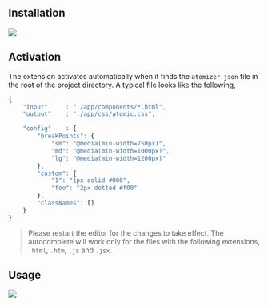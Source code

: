 ## Installation

![](http://res.cloudinary.com/dw9fem4ki/image/upload/v1461515193/installation_vpeykb.gif)

## Activation

The extension activates automatically when it finds the `atomizer.json` file in the root of the project directory. A typical file looks like the following,

```js
{
    "input"     : "./app/components/*.html",
    "output"    : "./app/css/atomic.css",

    "config"    : {
        "breakPoints": {
            "sm": "@media(min-width=750px)",
            "md": "@media(min-width=1000px)",
            "lg": "@media(min-width=1200px)"
        },
        "custom": {
            "1": "1px solid #000",
            "foo": "2px dotted #f00"
        },
        "classNames": []
    }    
}
```

> Please restart the editor for the changes to take effect. The autocomplete will work only for the files with the following extensions, `.html`, `.htm`, `.js` and `.jsx`.

## Usage

![](http://res.cloudinary.com/dw9fem4ki/image/upload/v1461515193/usage_xxb8ad.gif)
